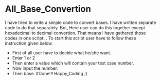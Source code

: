# All_Base_Convertion
I have tried to write a simple code to convert bases. I have written separate code to do that separately.
But, Here user can do this together except hexadecimal to decimal convertion. That means I have gathered those codes in one script. 
.
To start this script user have to follow these instruction given below. 
- First of all user have to decide what he/she want. 
- Enter 1 or 2
- Then enter a value which will contain your test case number.
- Now input the number.
- Then base.
#Done!!! Happy_Coding ;)
